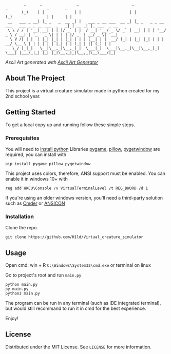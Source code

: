 ```
        _      _               _                       _                        _                 _       _             
       (_)    | |             | |                     | |                      (_)               | |     | |            
 __   ___ _ __| |_ _   _  __ _| |   ___ _ __ ___  __ _| |_ _   _ _ __ ___   ___ _ _ __ ___  _   _| | __ _| |_ ___  _ __ 
 \ \ / / | '__| __| | | |/ _` | |  / __| '__/ _ \/ _` | __| | | | '__/ _ \ / __| | '_ ` _ \| | | | |/ _` | __/ _ \| '__|
  \ V /| | |  | |_| |_| | (_| | | | (__| | |  __/ (_| | |_| |_| | | |  __/ \__ \ | | | | | | |_| | | (_| | || (_) | |   
   \_/ |_|_|   \__|\__,_|\__,_|_|  \___|_|  \___|\__,_|\__|\__,_|_|  \___| |___/_|_| |_| |_|\__,_|_|\__,_|\__\___/|_|   
```
_Ascii Art generated with [Ascii Art Generator](http://patorjk.com/software/taag/#p=display&f=Graffiti&t=Type%20Something%20)_

## About The Project

This project is a virtual creature simulator made in python created for my 2nd school year.   

## Getting Started

To get a local copy up and running follow these simple steps.

### Prerequisites

You will need to [install python](https://www.python.org/downloads/)
Libraries [pygame](https://pypi.org/project/pygame/), [pillow](https://pypi.org/project/pillow/), [pygetwindow](https://pypi.org/project/PyGetWindow/) are required, you can install with
```
pip install pygame pillow pygetwindow
```
This project uses colors, therefore, ANSI support must be enabled.
You can enable it in windows 10+ with
```
reg add HKCU\Console /v VirtualTerminalLevel /t REG_DWORD /d 1
```
If you're using an older windows version, you'll need a third-party solution such as [Cmder](https://cmder.app/) or [ANSICON](http://adoxa.altervista.org/ansicon/index.html)

### Installation

Clone the repo.
```
git clone https://github.com/H1ld/Virtual_creature_simulator
```

## Usage

Open cmd: win + R `C:\Windows\System32\cmd.exe` or terminal on linux

Go to project's root and run `main.py`
```
python main.py
py main.py
python3 main.py
```

The program can be run in any terminal (such as IDE integrated terminal), but would still recommand to run it in cmd for the best experience.

Enjoy!

## License

Distributed under the MIT License. See `LICENSE` for more information.

